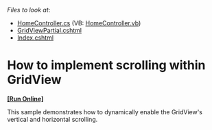 <!-- default file list -->
*Files to look at*:

* [HomeController.cs](./CS/EnableScrollingDynamically/Controllers/HomeController.cs) (VB: [HomeController.vb](./VB/EnableScrollingDynamically/Controllers/HomeController.vb))
* [GridViewPartial.cshtml](./CS/EnableScrollingDynamically/Views/Home/GridViewPartial.cshtml)
* [Index.cshtml](./CS/EnableScrollingDynamically/Views/Home/Index.cshtml)
<!-- default file list end -->
# How to implement scrolling within GridView
<!-- run online -->
**[[Run Online]](https://codecentral.devexpress.com/e2920)**
<!-- run online end -->


<p>This sample demonstrates how to dynamically enable the GridView's vertical and horizontal scrolling.</p>

<br/>


